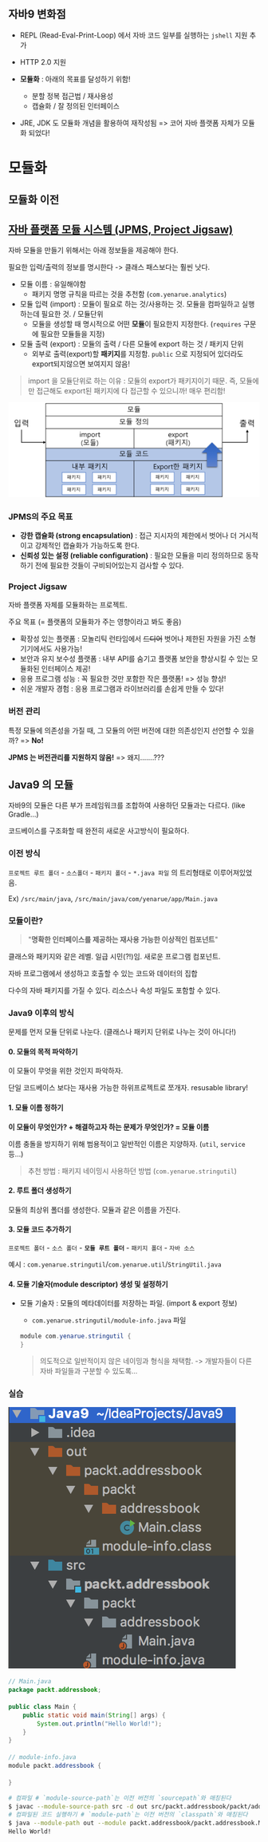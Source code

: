 ## 자바9 변화점

* REPL (Read-Eval-Print-Loop) 에서 자바 코드 일부를 실행하는 `jshell` 지원 추가
* HTTP 2.0 지원
* **모듈화** : 아래의 목표를 달성하기 위함!
  * 분할 정복 접근법 / 재사용성
  * 캡슐화 / 잘 정의된 인터페이스

* JRE, JDK 도 모듈화 개념을 활용하여 재작성됨 => 코어 자바 플랫폼 자체가 모듈화 되었다!



# 모듈화

## 모듈화 이전



## [자바 플랫폼 모듈 시스템 (JPMS, Project Jigsaw)](https://jcp.org/en/jsr/detail?id=376)

자바 모듈을 만들기 위해서는 아래 정보들을 제공해야 한다.

필요한 입력/출력의 정보를 명시한다 -> 클래스 패스보다는 훨씬 낫다.

* 모듈 이름 : 유일해야함
  * 패키지 명명 규칙을 따르는 것을 추천함 (`com.yenarue.analytics`)
* 모듈 입력 (import) : 모듈이 필요로 하는 것/사용하는 것. 모듈을 컴파일하고 실행하는데 필요한 것. / 모듈단위
  * 모듈을 생성할 때 명시적으로 어떤 **모듈**이 필요한지 지정한다. (`requires` 구문에 필요한 모듈들을 지정)
* 모듈 출력 (export) : 모듈의 출력 / 다른 모듈에 export 하는 것 / 패키지 단위
  * 외부로 출력(export)할 **패키지**를 지정함. `public` 으로 지정되어 있더라도 export되지않으면 보여지지 않음!

> import 을 모듈단위로 하는 이유 : 모듈의 export가 패키지이기 때문. 즉, 모듈에만 접근해도 export된 패키지에 다 접근할 수 있으니까! 매우 편리함!

![](./images/java9_module_overview.png)



### JPMS의 주요 목표

* **강한 캡슐화 (strong encapsulation)** : 접근 지시자의 제한에서 벗어나 더 거시적이고 강제적인 캡슐화가 가능하도록 한다.
* **신뢰성 있는 설정 (reliable configuration)** : 필요한 모듈을 미리 정의하므로 동작하기 전에 필요한 것들이 구비되어있는지 검사할 수 있다.



### Project Jigsaw

자바 플랫폼 자체를 모듈화하는 프로젝트.

주요 목표 (= 플랫폼의 모듈화가 주는 영향이라고 봐도 좋음)

* 확장성 있는 플랫폼 : 모놀리틱 런타임에서 ~~드디어~~ 벗어나 제한된 자원을 가진 소형기기에서도 사용가능!
* 보안과 유지 보수성 플랫폼 : 내부 API를 숨기고 플랫폼 보안을 향상시킬 수 있는 모듈화된 인터페이스 제공!
* 응용 프로그램 성능 : 꼭 필요한 것만 포함한 작은 플랫폼! => 성능 향상!
* 쉬운 개발자 경험 : 응용 프로그램과 라이브러리를 손쉽게 만들 수 있다!



### 버전 관리

특정 모듈에 의존성을 가질 때, 그 모듈의 어떤 버전에 대한 의존성인지 선언할 수 있을까? => **No!**

**JPMS 는 버전관리를 지원하지 않음!** => 왜지.......???



## Java9 의 모듈

자바9의 모듈은 다른 부가 프레임워크를 조합하여 사용하던 모듈과는 다르다. (like Gradle...)

코드베이스를 구조화할 때 완전히 새로운 사고방식이 필요하다.



### 이전 방식

`프로젝트 루트 폴더` - `소스폴더` - `패키지 폴더` - `*.java 파일` 의 트리형태로 이루어져있었음.

Ex) `/src/main/java`, `/src/main/java/com/yenarue/app/Main.java`



### 모듈이란?

> "**명확한 인터페이스를 제공하는 재사용 가능한 이상적인 컴포넌트**"

클래스와 패키지와 같은 레벨. 일급 시민(?!)임. 새로운 프로그램 컴포넌트.

자바 프로그램에서 생성하고 호출할 수 있는 코드와 데이터의 집합

다수의 자바 패키지를 가질 수 있다. 리소스나 속성 파일도 포함할 수 있다.



### Java9 이후의 방식

문제를 먼저 모듈 단위로 나눈다. (클래스나 패키지 단위로 나누는 것이 아니다!)



#### 0. 모듈의 목적 파악하기

이 모듈이 무엇을 위한 것인지 파악하자.

단일 코드베이스 보다는 재사용 가능한 하위프로젝트로 쪼개자. resusable library!



#### 1. 모듈 이름 정하기

**이 모듈이 무엇인가? + 해결하고자 하는 문제가 무엇인가? = 모듈 이름**

이름 충돌을 방지하기 위해 범용적이고 일반적인 이름은 지양하자. (`util`, `service` 등...)

>  추천 방법 : 패키지 네이밍시 사용하던 방법 (`com.yenarue.stringutil`)



#### 2. 루트 폴더 생성하기

모듈의 최상위 폴더를 생성한다. 모듈과 같은 이름을 가진다.



#### 3. 모듈 코드 추가하기

`프로젝트 폴더` - `소스 폴더` - **`모듈 루트 폴더`** - `패키지 폴더` - `자바 소스`

예시 : `com.yenarue.stringutil`/`com.yenarue.util`/`StringUtil.java`



#### 4. 모듈 기술자(module descriptor) 생성 및 설정하기

- 모듈 기술자 : 모듈의 메타데이터를 저장하는 파일. (import & export 정보)

  - `com.yenarue.stringutil/module-info.java` 파일

  ```java
  module com.yenarue.stringutil {
  }
  ```

  > 의도적으로 일반적이지 않은 네이밍과 형식을 채택함. -> 개발자들이 다른 자바 파일들과 구분할 수 있도록...

 

### 실습

![](./images/ex1_module_file_tree.png)

```java
// Main.java
package packt.addressbook;

public class Main {
    public static void main(String[] args) {
        System.out.println("Hello World!");
    }
}

// module-info.java
module packt.addressbook {

}
```

```bash
# 컴파일 # `module-source-path`는 이전 버전의 `sourcepath`와 매칭된다
$ javac --module-source-path src -d out src/packt.addressbook/packt/addressbook/Main.java src/packt.addressbook/module-info.java
# 컴파일된 코드 실행하기 # `module-path`는 이전 버전의 `classpath`와 매칭된다
$ java --module-path out --module packt.addressbook/packt.addressbook.Main
Hello World!

```

